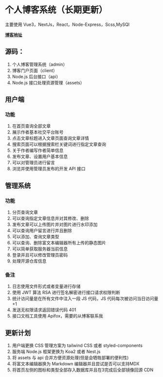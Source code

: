 # 个人博客系统（长期更新）

主要使用 Vue3，NextJs，React，Node-Express，Scss,MySQl

**[博客地址](https://blogweb.cn)**

## 源码：

1.  个人博客管理系统（admin）
2.  博客门户页面（client）
3.  Node.js 后台接口（api）
4.  Node.js 接口处理资源管理（assets）

## 用户端

### 功能

1.  在首页查询全部文章
2.  展示作者基本社交平台账号
3.  点击文章标题进入文章页面查询文章详情
4.  搜索页面可以根据搜索栏关键词进行指定文章查询
5.  关于作者编写作者简单信息
6.  发布文章、设置用户基本信息
7.  可以对管理员进行留言
8.  浏览并使用管理员发布的开发 API 接口

## 管理系统

### 功能

1.  分页查询文章
2.  可以查询指定文章信息并对其修改、删除
3.  发布文章可以上传图片并对图片进行水印添加
4.  可以查询用户留言进行并且删除
5.  可以添加、查询文章类型
6.  可以查询、删除富文本编辑器所有上传的静态图片
7.  可以简单获取服务器当前信息
8.  登录并且可以修改管理员密码
9.  处理开源仓库信息

### 备注

1.  日志使用文件形式或者变量进行存储
2.  使用 JWT 算法 RSA 进行签名解密进行接口请求权限判断
3.  统计访问量是在所有文件中注入一段 JS 代码，JS 代码每次被访问当日访问量+1
4.  发送无权限请求返回错误代码 401
5.  接口文档工具使用 Apifox，需要的从博客联系我

## 更新计划

1.  用户端更换 CSS 管理方案为 tailwind CSS 或者 styled-components
2.  服务端 Node.js 框架更换为 Koa2 或者 Nest.js
3.  将 assets 与 api 合并方便资源处理(但是会牺牲部署的便利性)
4.  将富文本编辑器换为 Markdown 编辑器并且尝试是否可以支持MDX
5.  将首页左侧的图标和类型全部存入数据库并且在3完成后全部镜像回源 CDN
